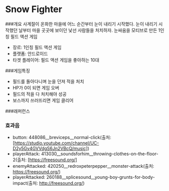 # Snow Fighter

###개요
사계절이 온화한 마을에 어느 순간부터 눈이 내리기 시작했다.
눈이 내리기 시작했던 날부터 마을 곳곳에 보이던 낯선 사람들을 처치하자.
눈싸움을 모티브로 만든 1인칭 필드 액션 게임 

- 장르: 1인칭 필드 액션 게임
- 플랫폼: 안드로이드
- 타겟 플레이어: 필드 액션 게임을 좋아하는 10대

###게임특징
- 필드를 돌아다니며 눈을 던져 적을 처치
- HP가 0이 되면 게임 오버
- 필드의 적을 다 처치해야 성공
- 보스까지 쓰러뜨리면 게임 클리어

###래퍼런스
### 효과음
- button: 448086__breviceps__normal-click(출처: [https://studio.youtube.com/channel/UC-D2y5Gv4GVVdgS6Jn2VBcQ/music])
- playerAttack: 413030__soundsforhim__throwing-clothes-on-the-floor-2(출처: [https://freesound.org/]
- enemyAttacked: 420250__redroxpeterpepper__monster-attack(출처: https://freesound.org/)
- playerAttacked: 260188__splicesound__young-boy-grunts-for-body-impact(출처: http://freesound.org/)

